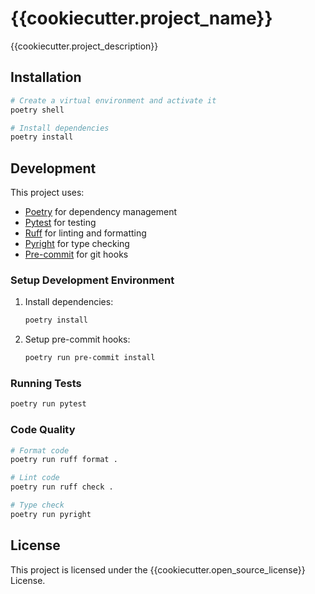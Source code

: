 # {{cookiecutter.project_name}}

{{cookiecutter.project_description}}

## Installation

```bash
# Create a virtual environment and activate it
poetry shell

# Install dependencies
poetry install
```

## Development

This project uses:
- [Poetry](https://python-poetry.org/) for dependency management
- [Pytest](https://docs.pytest.org/) for testing
- [Ruff](https://github.com/astral-sh/ruff) for linting and formatting
- [Pyright](https://github.com/microsoft/pyright) for type checking
- [Pre-commit](https://pre-commit.com/) for git hooks

### Setup Development Environment

1. Install dependencies:
   ```bash
   poetry install
   ```

2. Setup pre-commit hooks:
   ```bash
   poetry run pre-commit install
   ```

### Running Tests

```bash
poetry run pytest
```

### Code Quality

```bash
# Format code
poetry run ruff format .

# Lint code
poetry run ruff check .

# Type check
poetry run pyright
```

## License

This project is licensed under the {{cookiecutter.open_source_license}} License.
